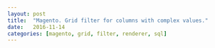 ```yaml
---
layout: post
title:  "Magento. Grid filter for columns with complex values."
date:   2016-11-14
categories: [magento, grid, filter, renderer, sql]
---
```


<script src="https://gist.github.com/evgv/0ca9f156fac2ea2cfcf596750865a35f.js"></script>
